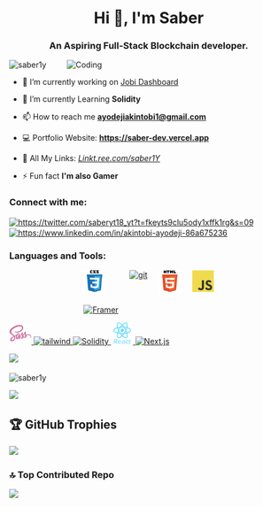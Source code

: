 

<h1 align="center">Hi 👋, I'm Saber</h1>
<h3 align="center">An Aspiring Full-Stack Blockchain developer.</h3>
<img align="right" alt="Coding" width="400px" src="https://media3.giphy.com/media/v1.Y2lkPTc5MGI3NjExYmR0NHNzZnpjcnI3cXdwcXg4NzN0emtjdTkzZzV4a2dwdGY0c3U4ZyZlcD12MV9pbnRlcm5hbF9naWZfYnlfaWQmY3Q9Zw/qgQUggAC3Pfv687qPC/giphy.gif"
 
<p align="left"> <img src="https://komarev.com/ghpvc/?username=saber1y&label=Profile%20views&color=0e75b6&style=flat" alt="saber1y" /> </p>



- 🔭 I’m currently working on  [Jobi Dashboard]()

- 🌱 I’m currently Learning  **Solidity**

- 📫 How to reach me **ayodejiakintobi1@gmail.com**

- 💻 Portfolio Website: **https://saber-dev.vercel.app**

- 🌲 All My Links: *[Linkt.ree.com/saber1Y](https://linktr.ee/saber1Y)*

- ⚡ Fun fact **I'm also Gamer**

<h3 align="left">Connect with me: </h3>
<p align="left">
<a href="https://twitter.com/https://twitter.com/saberyt18_yt?t=fkeyts9clu5ody1xffk1rg&s=09" target="blank"><img align="center" src="https://raw.githubusercontent.com/rahuldkjain/github-profile-readme-generator/master/src/images/icons/Social/twitter.svg" alt="https://twitter.com/saberyt18_yt?t=fkeyts9clu5ody1xffk1rg&s=09" height="30" width="40" /></a>
<a href="https://linkedin.com/in/https://www.linkedin.com/in/akintobi-ayodeji-86a675236" target="blank"><img align="center" src="https://raw.githubusercontent.com/rahuldkjain/github-profile-readme-generator/master/src/images/icons/Social/linked-in-alt.svg" alt="https://www.linkedin.com/in/akintobi-ayodeji-86a675236" height="30" width="40" /></a>
</p>

<h3 align="left">Languages and Tools:</h3>
<p align="left" style="display: grid; grid-template-columns: repeat(4, auto); gap: 20px; justify-content: center;">
  <a href="https://www.w3schools.com/css/" target="_blank" rel="noreferrer">
    <img src="https://raw.githubusercontent.com/devicons/devicon/master/icons/css3/css3-original-wordmark.svg" alt="css3" width="40" height="40"/>
  </a>
  <a href="https://git-scm.com/" target="_blank" rel="noreferrer">
    <img src="https://www.vectorlogo.zone/logos/git-scm/git-scm-icon.svg" alt="git" width="40" height="40"/>
  </a>
  <a href="https://www.w3.org/html/" target="_blank" rel="noreferrer">
    <img src="https://raw.githubusercontent.com/devicons/devicon/master/icons/html5/html5-original-wordmark.svg" alt="html5" width="40" height="40"/>
  </a>
  <a href="https://developer.mozilla.org/en-US/docs/Web/JavaScript" target="_blank" rel="noreferrer">
    <img src="https://raw.githubusercontent.com/devicons/devicon/master/icons/javascript/javascript-original.svg" alt="javascript" width="40" height="40"/>
  </a>
 <a href="https://www.framer.com/motion/" target="_blank" rel="noreferrer">
 <img src="https://cdn.jsdelivr.net/gh/devicons/devicon@latest/icons/framermotion/framermotion-original-wordmark.svg" alt='Framer' width="60" height="60"  />     
 </a>
 </p>
 <p>
    <a href="https://sass-lang.com" target="_blank" rel="noreferrer">
    <img src="https://raw.githubusercontent.com/devicons/devicon/master/icons/sass/sass-original.svg" alt="sass" width="40" height="40"/>
  </a>
  <a href="https://tailwindcss.com/" target="_blank" rel="noreferrer">
    <img src="https://www.vectorlogo.zone/logos/tailwindcss/tailwindcss-icon.svg" alt="tailwind" width="40" height="40"/>
  </a>
  <a href="https://soliditylang.org/" target="_blank" rel="noreferrer">
    <img src="https://upload.wikimedia.org/wikipedia/commons/9/98/Solidity_logo.svg" alt="Solidity" width="40" height="40" />
  </a>
  <a href="https://reactjs.org/" target="_blank" rel="noreferrer">
    <img src="https://raw.githubusercontent.com/devicons/devicon/master/icons/react/react-original-wordmark.svg" alt="react" width="40" height="40"/>
  </a>
  
  <a href="https://nextjs.org/" target="_blank" rel="noreferrer">
<img src="https://cdn.jsdelivr.net/gh/devicons/devicon@latest/icons/nextjs/nextjs-original.svg" alt='Next.js' width="40" height="40" /> 
  </a>
 </p>






<p><a href="https://www.buymeacoffee.com/Saber1Y"><img src="https://img.buymeacoffee.com/button-api/?text=Buy me a coffee&emoji=☕&slug=Saber1Y&button_colour=FFDD00&font_colour=000000&font_family=Bree&outline_colour=000000&coffee_colour=ffffff" /></a></p>


<p><img align="center" src="https://github-readme-stats.vercel.app/api/top-langs?username=saber1y&show_icons=true&locale=en&layout=compact" alt="saber1y" /></p>


![](https://github-readme-streak-stats.herokuapp.com/?user=Saber1Y&theme=dark&hide_border=false)<br/>


## 🏆 GitHub Trophies
![](https://github-profile-trophy.vercel.app/?username=Saber1Y&theme=radical&no-frame=false&no-bg=false&margin-w=4)

### 🔝 Top Contributed Repo
![](https://github-contributor-stats.vercel.app/api?username=Saber1Y&limit=5&theme=dark&combine_all_yearly_contributions=true)


